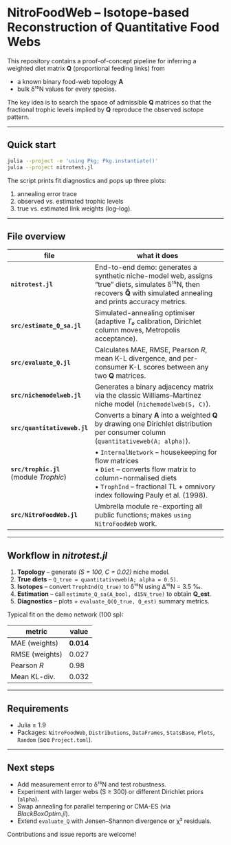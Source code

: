 # NitroFoodWeb – Isotope-based Reconstruction of Quantitative Food Webs

This repository contains a proof-of-concept pipeline for inferring a weighted
diet matrix **Q** (proportional feeding links) from

* a known binary food-web topology **A**  
* bulk δ¹⁵N values for every species.

The key idea is to search the space of admissible **Q** matrices so that the
fractional trophic levels implied by **Q** reproduce the observed isotope
pattern.

---

## Quick start

```bash
julia --project -e 'using Pkg; Pkg.instantiate()'
julia --project nitrotest.jl
```

The script prints fit diagnostics and pops up three plots:

1. annealing error trace  
2. observed vs. estimated trophic levels  
3. true vs. estimated link weights (log–log).

---

## File overview

| file | what it does |
|------|--------------|
| **`nitrotest.jl`** | End-to-end demo: generates a synthetic niche-model web, assigns “true” diets, simulates δ¹⁵N, then recovers **Q̂** with simulated annealing and prints accuracy metrics. |
| **`src/estimate_Q_sa.jl`** | Simulated-annealing optimiser (adaptive *T₀* calibration, Dirichlet column moves, Metropolis acceptance). |
| **`src/evaluate_Q.jl`** | Calculates MAE, RMSE, Pearson *R*, mean K-L divergence, and per-consumer K-L scores between any two **Q** matrices. |
| **`src/nichemodelweb.jl`** | Generates a binary adjacency matrix via the classic Williams–Martinez niche model (`nichemodelweb(S, C)`). |
| **`src/quantitativeweb.jl`** | Converts a binary **A** into a weighted **Q** by drawing one Dirichlet distribution per consumer column (`quantitativeweb(A; alpha)`). |
| **`src/trophic.jl`** <br>(module *Trophic*) | • `InternalNetwork` – housekeeping for flow matrices <br>• `Diet` – converts flow matrix to column-normalised diets <br>• `TrophInd` – fractional TL + omnivory index following Pauly et al. (1998). |
| **`src/NitroFoodWeb.jl`** | Umbrella module re-exporting all public functions; makes `using NitroFoodWeb` work. |

---

## Workflow in *nitrotest.jl*

1. **Topology** – generate *(S = 100, C = 0.02)* niche model.  
2. **True diets** – `Q_true = quantitativeweb(A; alpha = 0.5)`.  
3. **Isotopes** – convert `TrophInd(Q_true)` to δ¹⁵N using Δ¹⁵N = 3.5 ‰.  
4. **Estimation** – call `estimate_Q_sa(A_bool, d15N_true)` to obtain **Q_est**.  
5. **Diagnostics** – plots + `evaluate_Q(Q_true, Q_est)` summary metrics.

Typical fit on the demo network (100 sp):

| metric | value |
|--------|-------|
| MAE (weights) | **0.014** |
| RMSE (weights)| 0.027 |
| Pearson *R*   | 0.98 |
| Mean KL-div.  | 0.032 |

---

## Requirements

* Julia ≥ 1.9  
* Packages: `NitroFoodWeb`, `Distributions`, `DataFrames`, `StatsBase`,
  `Plots`, `Random` (see `Project.toml`).

---

## Next steps

* Add measurement error to δ¹⁵N and test robustness.  
* Experiment with larger webs (S ≥ 300) or different Dirichlet priors (`alpha`).  
* Swap annealing for parallel tempering or CMA-ES (via *BlackBoxOptim.jl*).  
* Extend `evaluate_Q` with Jensen–Shannon divergence or χ² residuals.

Contributions and issue reports are welcome!  
